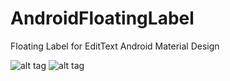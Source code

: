 # AndroidFloatingLabel
Floating Label for EditText Android Material Design

![alt tag](https://1.bp.blogspot.com/-3YaQswcfUss/Vx3DguDXLNI/AAAAAAAABfw/AbSXphe15IomH5BT9eNhCGgyXuK5OYiKwCLcB/s400/Screenshot_2016-04-25-13-23-23.png "Android Floating Label")
![alt tag](https://1.bp.blogspot.com/-nb2CzRTwYzo/Vx3Dl8vz9WI/AAAAAAAABf0/rMCmDEZP8dwfYmwDiSAqJ3jIGBE45EntwCLcB/s1600/Screenshot_2016-04-25-13-24-05.png "Android Floating Label")

